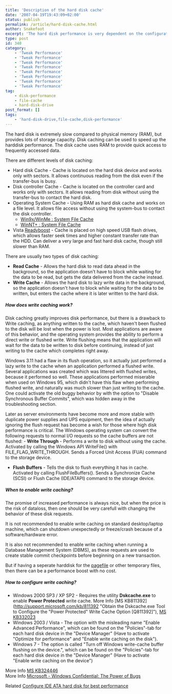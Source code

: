 ```yaml
---
title: 'Description of the hard disk cache'
date: '2007-04-19T19:43:09+02:00'
status: publish
permalink: /article/hard-disk-cache.html
author: Snakefoot
excerpt: 'The hard disk performance is very dependent on the configuration of the disk cache.'
type: post
id: 340
category:
    - 'Tweak Performance'
    - 'Tweak Performance'
    - 'Tweak Performance'
    - 'Tweak Performance'
    - 'Tweak Performance'
    - 'Tweak Performance'
    - 'Tweak Performance'
    - 'Tweak Performance'
tag:
    - disk-performance
    - file-cache
    - hard-disk-drive
post_format: []
tags:
    - 'hard-disk-drive,file-cache,disk-performance'
---
```

The hard disk is extremely slow compared to physical memory (RAM), but provides lots of storage capacity. Disk caching can be used to speed up the harddisk performance. The disk cache uses RAM to provide quick access to frequently accessed data.  
  
 There are different levels of disk caching:

- Hard disk Cache - Cache is located on the hard disk device and works only with sectors. It allows continuous reading from the disk even if the transfer-bus is busy.
- Disk controller Cache - Cache is located on the controller card and works only with sectors. It allows reading from disk without using the transfer-bus to contact the hard disk.
- Operating System Cache - Using RAM as hard disk cache and works on a file level. It allows file access without using the system-bus to contact the disk controller. 
  - [Win9x/WinMe : System File Cache](/article/win9x-disk-cache.html)
  - [WinNT+ : System File Cache](/article/winnt-system-cache.html)
- Vista [Readyboost](/article/winnt-services-emdmgmt.html) - Cache is placed on high speed USB flash drives, which allows faster seek times and higher constant transfer rate than the HDD. Can deliver a very large and fast hard disk cache, though still slower than RAM.
 
 There are usually two types of disk caching:
- **Read Cache** - Allows the hard disk to read data ahead in the background, so the application doesn't have to block while waiting for the data to be read, but gets the data delivered from the cache instead.
- **Write Cache** - Allows the hard disk to lazy write data in the background, so the application doesn't have to block while waiting for the data to be written, but enters the cache where it is later written to the hard disk.

##### How does write caching work?

 Disk caching greatly improves disk performance, but there is a drawback to Write caching, as anything written to the cache, which haven't been flushed to the disk will be lost when the power is lost. Most applications are aware of this behavior, and the operating system provides the ability to perform a direct write or flushed write. Write flushing means that the application will wait for the data to be written to disk before continuing, instead of just writing to the cache which completes right away.  
  
 Windows 3.11 had a flaw in its flush operation, so it actually just performed a lazy write to the cache when an application performed a flushed write. Several applications was created which was littered with flushed writes, because it performed so well. These applications performed miserable when used on Windows 95, which didn't have this flaw when performing flushed write, and naturally was much slower than just writing to the cache. One could activate the old buggy behavior by with the option to "Disable Synchronous Buffer Commits", which was hidden away in the troubleshooting section.  
  
 Later as server environments have become more and more stable with duplicate power supplies and UPS equipment, then the idea of actually ignoring the flush request has become a wish for those where high disk performance is critical. The Windows operating system can convert the following requests to normal I/O requests so the cache buffers are not flushed: - **Write Through** - Performs a write to disk without using the cache. Activated by calling the Windows API WriteFile() with FILE\_FLAG\_WRITE\_THROUGH. Sends a Forced Unit Access (FUA) command to the storage device.
- **Flush Buffers** - Tells the disk to flush everything it has in cache. Activated by calling FlushFileBuffers(). Sends a Synchronize Cache (SCSI) or Flush Cache (IDE/ATAPI) command to the storage device.

##### When to enable write caching?

 The promise of increased performance is always nice, but when the price is the risk of dataloss, then one should be very carefull with changing the behavior of these disk requests.  
  
 It is not recommended to enable write caching on standard desktop/laptop machine, which can shutdown unexpectedly or freeze/crash because of a software/hardware error.  
  
 It is also not recommended to enable write caching when running a Database Management System (DBMS), as these requests are used to create stable commit checkpoints before beginning on a new transaction.  
  
 But if having a seperate harddisk for the [pagefile](/article/windows-page-file.html) or other temporary files, then there can be a performance boost with no cost.
 
##### How to configure write caching?

- Windows 2000 SP3 / XP SP2 - Requires the utility **Dskcache.exe** to enable **Power Protected** write cache. More Info [MS KB811392](http://support.microsoft.com/kb/811392 "Obtain the Dskcache.exe Tool to Configure the "Power Protected" Write Cache Option [Q811392]"), [MS KB332023](http://support.microsoft.com/kb/332023 "Slow Disk Performance When Write Caching Is Enabled [Q332023]")
- Windows 2003 / Vista - The option with the misleading name "Enable Advanced Performance", which can be found on the "Policies"-tab for each hard disk device in the "Device Manager" (Have to activate "Optimize for performance" and "Enable write caching on the disk").
- Windows 7 - The option is called "Turn off Windows write-cache buffer flushing on the device.", which can be found on the "Policies"-tab for each hard disk device in the "Device Manager" (Have to activate "Enable write caching on the device")
 
 More Info [MS KB324446](http://support.microsoft.com/kb/324446 "Terminal Server and connected Terminal Services clients pause when a Terminal Services client logs on or logs off [Q324446]")  
 More Info [Microsoft - Windows Confidential: The Power of Bugs](http://www.microsoft.com/technet/technetmag/issues/2007/04/WindowsConfidential/default.aspx "Raymond Chen April 2007 issue of TechNet Magazine")  
  
 Related [Configure IDE ATA hard disk for best performance](/article/troubleshoot-hdd-dma.html)